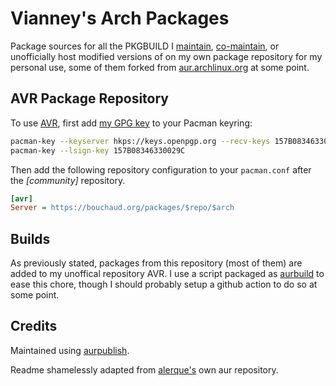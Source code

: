 # Vianney's Arch Packages

Package sources for all the PKGBUILD I [maintain](https://aur.archlinux.org/packages/?SeB=m&K=vianney), [co-maintain](https://aur.archlinux.org/packages/?SeB=c&K=vianney), or unofficially host modified versions of on my own package repository for my personal use, some of them forked from [aur.archlinux.org](https://aur.archlinux.org) at some point.

## AVR Package Repository

To use [AVR](https://wiki.archlinux.org/index.php/Unofficial_user_repositories#avr), first add [my GPG key](https://pgp.mit.edu/pks/lookup?op=get&search=0x157B08346330029C) to your Pacman keyring:

```sh
pacman-key --keyserver hkps://keys.openpgp.org --recv-keys 157B08346330029C
pacman-key --lsign-key 157B08346330029C
```

Then add the following repository configuration to your `pacman.conf` after the *[community]* repository.

```ini
[avr]
Server = https://bouchaud.org/packages/$repo/$arch
```

## Builds

As previously stated, packages from this repository (most of them) are added to my unoffical repository AVR. I use a script packaged as [aurbuild](https://github.com/vbouchaud/aur/tree/main/aurbuild) to ease this chore, though I should probably setup a github action to do so at some point.

## Credits

Maintained using [aurpublish](https://github.com/eli-schwartz/aurpublish).

Readme shamelessly adapted from [alerque's](https://github.com/alerque/aur) own aur repository.
